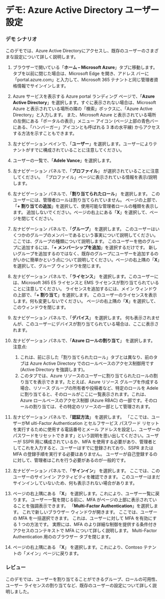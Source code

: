 ﻿---
Demo:
    title: 'Azure Active Directory ユーザー設定'
    module: 'モジュール 2 レッスン 1: Microsoft ID およびアクセス管理ソリューションの機能について説明する: Azure AD のサービスと ID の種類について調べる'
---

# デモ: Azure Active Directory ユーザー設定

### デモ シナリオ

このデモでは、Azure Active Directoryにアクセスし、既存のユーザーのさまざまな設定について詳しく説明します。

1. ブラウザーで開いている「**ホーム – Microsoft Azure**」タブに移動します。  タブを以前に閉じた場合は、Microsoft Edge を開き、アドレス バーに「portal.azure.com」と入力して、Microsoft 365 テナントと同じ管理者資格情報でサインインします。

1. Azure サービスを表示する Azure portal ランディング ページで、「**Azure Active Directory**」を選択します。すぐに表示されない場合は、Microsoft Azure と表示されている場所の隣の「検索」ボックスに、「Azure Active Directory」と入力します。  また、Microsoft Azure と表示されている場所の左側にある「ポータルの表示」メニュー アイコン (ページ上部の青色バーにある、「ハンバーガー」アイコンとも呼ばれる 3 本の水平線) からアクセスする方法を示すこともできます。

1. 左ナビゲーション ペインで、「**ユーザー**」を選択します。ユーザーによりテナントがすでに構成されていることに注意してください。

1. ユーザーの一覧で、「**Adele Vance**」を選択します。

1. 左ナビゲーション パネルで、「**プロファイル**」 が選択されていることに注意してください。  「プロファイル」ページに表示されている情報を表示/説明します。

1. 左ナビゲーション パネルで、「**割り当てられたロール**」 を選択します。  このユーザーには、管理者ロールは割り当てられていません。  ページの上部で、「**+ 割り当ての追加**」を選択して、使用可能な管理者ロールの種類を表示します。  追加しないでください。ページの右上にある「**X**」を選択して、ページを閉じてください。

1. 左ナビゲーション パネルで、「**グループ**」 を選択します。  このユーザーはいくつかのグループのメンバーであるという事実について説明してください。  ここでは、グループの種類について説明します。  このユーザーを他のグループに追加するには、「**+ メンバーシップを追加**」を選択するだけです。  新しいグループを追加するのではなく、既存のグループにユーザーを追加するのがいかに簡単かという点について説明してください。ページの右上隅の「**X**」を選択して、グループ ウィンドウを閉じます。

1. 左ナビゲーション パネルで、「**ライセンス**」 を選択します。このユーザーには、Microsoft 365 E5 ライセンスと EMS ライセンスが割り当てられていることに注意してください。  ライセンスを追加するには、メイン ウィンドウの上部で、「**+ 割り当て**」を選択します。  このユーザーのライセンスを表示します。何も変更しないでください。  ページの右上隅の「**X**」を選択して、このウィンドウを閉じます。

1. 左ナビゲーション パネルで、「**デバイス**」 を選択します。  何も表示されませんが、このユーザーにデバイスが割り当てられている場合は、ここに表示されます。

1. 左ナビゲーション パネルで、「**Azure ロールの割り当て**」 を選択します。  注意点:
    1. これは、前に示した「割り当てられたロール」タブとは異なり、前のタブは Azure Active Directory でのロールベースのアクセス制御用です (Active Directory を強調します)。
    1. このタブでは、Azure リソースのユーザーに割り当てられたロールの割り当てを表示できます。たとえば、Azure リソース グループを作成する場合、リソース グループの所有者や投稿者など、特定のロールを Adele に割り当てると、そのロールがここに一覧表示されます。これは、Azure ロールベースのアクセス制御 (Azure RBAC) の一部です。そのロールの割り当ては、その特定のリソースの一部として管理されます。

1. 左ナビゲーション パネルで、「**認証方法**」 を選択します。  「ここでは、ユーザーがM ulti-Factor Authentication とセルフサービス パスワード リセットを実行するために使用する電話番号とメール アドレスを設定し、ユーザーのパスワードをリセットできます」という説明を思い出してください。ユーザーが SSPR 用に構成されているか、MFA を使用する必要があり、管理者としてこれを入力すると、ユーザーはすでに登録されており、SSPR または MFA の登録手順を実行する必要はありません。  ユーザーが自己登録するのに対して、管理者はこれを行う必要があるのが一般的です。

1. 左ナビゲーション パネルで、「**サインイン**」 を選択します。  ここでは、このユーザーのサインイン アクティビティを確認できます。  このユーザーはまだサインインしていないため、何も表示されない場合があります。

1. ページの右上隅にある 「**X**」 を選択します。これにより、ユーザー一覧に戻ります。  ユーザー一覧を閉じる前に、MFA がページの上部に表示されていることを強調表示できます。  「**Multi-Factor Authentication**」を選択します。  これで新しいブラウザー ウィンドウが開きます。  ここでは、ユーザーの MFA を一括選択できます。  これは、ユーザーに対して MFA を有効にする 1 つの方法です。  実際には、MFA のより詳細な制御を提供する条件付きアクセスのコンテキストで MFA について詳しく説明します。  Multi-Factor Authentication 用ののブラウザー タブを閉じます。

1. ページの右上隅にある 「**X**」 を選択します。これにより、Contoso テナントの「メイン」ページに戻ります。

### レビュー

このデモでは、ユーザーを割り当てることができるグループ、ロールの可用性、ユーザー ライセンスの割り当てなど、既存のユーザーの設定について詳しく説明しました。